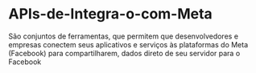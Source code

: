 # APIs-de-Integra-o-com-Meta
São conjuntos de ferramentas, que permitem que desenvolvedores e empresas  conectem seus aplicativos e serviços às plataformas do Meta (Facebook) para  compartilharem, dados direto de seu servidor para o Facebook
